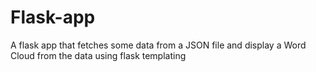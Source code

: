 # Flask-app
A flask app that fetches some data from a JSON file and display a Word Cloud from the data using flask templating
